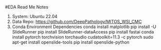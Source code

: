 #EDA Read Me Notes

1. System: Ubuntu 22.04
2. Data Repo: https://github.com/DeepPathology/MITOS_WSI_CMC
3. Conda Environment Dependencies
	conda install matplotlib
	pip install -U SlideRunner
	pip install SlideRunner-dataAccess
	pip install fastai
	conda install pytorch torchvision torchaudio cudatoolkit=11.3 -c pytorch
	sudo apt-get install openslide-tools
	pip install openslide-python

